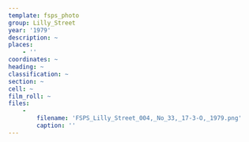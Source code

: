 ```yaml
---
template: fsps_photo
group: Lilly_Street
year: '1979'
description: ~
places:
    - ''
coordinates: ~
heading: ~
classification: ~
section: ~
cell: ~
film_roll: ~
files:
    -
        filename: 'FSPS_Lilly_Street_004,_No_33,_17-3-O,_1979.png'
        caption: ''
---
```

